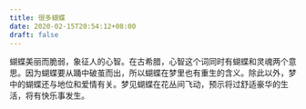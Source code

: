 ```yaml
---
title: 很多蝴蝶
date: 2020-02-15T20:54:12+08:00
draft: false
---
```


蝴蝶美丽而脆弱，象征人的心智。在古希腊，心智这个词同时有蝴蝶和灵魂两个意思。因为蝴蝶要从踊中破茧而出，所以蝴蝶在梦里也有重生的含义。除此以外，梦中的蝴蝶还与地位和爱情有关。梦见蝴蝶在花丛间飞动，预示将过舒适豪华的生活，将有快乐事发生。